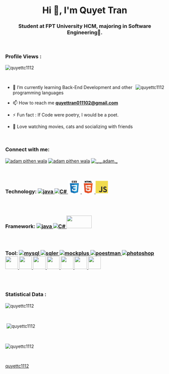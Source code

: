 <h1 align="center">Hi 👋, I'm Quyet Tran </h1>
<h3 align="center"
>Student at FPT University HCM, majoring in Software Engineering🌟.</h3>

<br>

<p align="right"> <h3>Profile Views :</h3> <img src="https://komarev.com/ghpvc/?username=quyettc1112&label=Profile%20views&color=0e75b6&style=flat"
    alt="quyettc1112" /> 
  </p>

<br>

<p><img align="right" src="https://github.com/quyettc1112/quyettc1112/blob/main/animation_500_kxa883sd.gif" alt="quyettc1112" /></p>


- 🌱 I’m currently learning Back-End Development and other programming languages


- 📫 How to reach me **quyettran011102@gmail.com**

- ⚡ Fun fact : If Code were poetry, I would be a poet.
  
- 👀 Love watching movies, cats and socializing with friends


  

<br>

<h3 align="left">Connect with me:</h3>
<p align="left">
  
  <a href="https://www.facebook.com/tranquyet011102/" target="blank"><img align="center"
      src="https://raw.githubusercontent.com/rahuldkjain/github-profile-readme-generator/master/src/images/icons/Social/facebook.svg"
      alt="adam pithen wala" height="40" width="40" /></a>
  <a href="https://github.com/quyettc1112/" target="blank"><img align="center"
      src="https://camo.githubusercontent.com/edace24477b83fec7ceeed28766bed49d1e437525e96e7570ace005e7c8a9432/68747470733a2f2f696d672e69636f6e73382e636f6d2f666c75656e742f34382f3030303030302f6769746875622e706e67"
      alt="adam pithen wala" height="50" width="50" /></a>
  <a href="mailto:quyettran011102" target="blank"><img align="center"
      src="https://juriesquemas.es/wp-content/uploads/2021/05/1200px-Gmail_icon_2020.svg_-768x576.png"
      alt="_._.adam._" height="40" width="40" /></a>
 
 
</p>

<br>

<h3 align="left">Technology:    
    <a href="https://www.java.com/en/" target="_blank" rel="noreferrer"> <img
      src="https://img.icons8.com/?size=512&id=Pd2x9GWu9ovX&format=png"
      alt="java" width="40" height="40" /> </a> 
    <a href="https://code.visualstudio.com/docs/csharp/get-started" target="_blank" rel="noreferrer">
    <img src="https://img.icons8.com/?size=512&id=55251&format=png"
      alt="C#" width="40" height="40" /> 
    </a> 
    <a href="https://www.w3schools.com/css/" target="_blank"
    rel="noreferrer"> <img
      src="https://raw.githubusercontent.com/devicons/devicon/master/icons/css3/css3-original-wordmark.svg" alt="css3"
      width="40" height="40" /> </a> 
    <a href="https://www.w3.org/html/" target="_blank" rel="noreferrer"> <img
      src="https://raw.githubusercontent.com/devicons/devicon/master/icons/html5/html5-original-wordmark.svg"
      alt="html5" width="40" height="40" /> </a> 
    <a href="https://developer.mozilla.org/en-US/docs/Web/JavaScript" target="_blank"
    rel="noreferrer"> <img
      src="https://raw.githubusercontent.com/devicons/devicon/master/icons/javascript/javascript-original.svg"
      alt="javascript" width="40" height="40" /> </a>
<h3>

<br>

<h3 align="left">Framework:      
    <a href="https://www.java.com/en/" target="_blank" rel="noreferrer"> <img
      src="https://img.icons8.com/?size=512&id=90519&format=png"
      alt="java" width="40" height="40" /> </a> 
    <a href="https://code.visualstudio.com/docs/csharp/get-started" target="_blank" rel="noreferrer">
    <img src="https://th.bing.com/th/id/R.5d1a7ea3329cebe0327876fd85f7feea?rik=rl3h9Jvxa4mLhA&pid=ImgRaw&r=0"
      alt="C#" height="40" width="80" /> 
    </a> 
    <a href="https://www.w3schools.com/css/" target="_blank"
    rel="noreferrer"> <img
      src="https://th.bing.com/th/id/OIP.3gWF5ImFsUQ2aAKZ8K9j2AHaD4?pid=ImgDet&rs=1"
       height="40" width="80" /> </a> 
<h3>

<br>

<h3 align="left">Tool:    
  <a href="https://www.mysql.com/" target="_blank" rel="noreferrer"> <img
      src="https://img.icons8.com/?size=512&id=UFXRpPFebwa2&format=png"
      alt="mysql" width="40" height="40" /> </a> 
    <a href="https://www.microsoft.com/en-us/sql-server/" target="_blank" rel="noreferrer"> <img
      src="https://img.icons8.com/?size=512&id=laYYF3dV0Iew&format=png"
      alt="sqler" width="40" height="40" /> </a>
    <a href="https://www.mockplus.com/" target="_blank" rel="noreferrer"> <img
      src="https://th.bing.com/th/id/R.c2b08cfbdcec5645c5f438e0830ce448?rik=Lb3KrZYaEkZiaA&pid=ImgRaw&r=0"
      alt="mockplus" width="40" height="40" /> </a>
    <a href="https://www.postman.com/" target="_blank" rel="noreferrer"> <img
      src="https://th.bing.com/th/id/OIP.btHn0Sz99Odr7F5sTDvrtgHaHa?pid=ImgDet&rs=1"
      alt="poestman" width="40" height="40" /> </a>
    <a href="https://www.adobe.com/products/photoshop.html" target="_blank" rel="noreferrer"> <img
      src="https://img.icons8.com/?size=512&id=13677&format=png"
      alt="photoshop" width="40" height="40" /> </a>
    <a href="https://www.adobe.com/in/products/illustrator.html"
    target="_blank" rel="noreferrer"> <img
      src="https://img.icons8.com/?size=512&id=13631&format=png" width="40"
      height="40" /> </a> 
    <a href="https://www.adobe.com/products/premiere.html"
    target="_blank" rel="noreferrer"> <img
      src="https://img.icons8.com/?size=512&id=e57Y1CnsOasB&format=png" width="40"
      height="40" /> </a> 
      <a href="https://www.eclipse.org/"
    target="_blank" rel="noreferrer"> <img
      src="https://img.icons8.com/?size=512&id=121485&format=png" width="40"
      height="40" /> </a> 
      <a href="https://www.jetbrains.com/idea/"
    target="_blank" rel="noreferrer"> <img
      src="https://img.icons8.com/?size=512&id=w1Gq29w4RQWL&format=png" width="40"
      height="40" /> </a> 
      <a href="https://netbeans.apache.org/"
    target="_blank" rel="noreferrer"> <img
      src="https://logos-download.com/wp-content/uploads/2020/07/NetBeans_Logo.png" width="40"
      height="40" /> </a> 
      <a href="https://visualstudio.microsoft.com/"
    target="_blank" rel="noreferrer"> <img
      src="https://img.icons8.com/?size=512&id=ezj3zaVtImPg&format=png" width="40"
      height="40" /> </a> 
      <a href="https://code.visualstudio.com/"
    target="_blank" rel="noreferrer"> <img
      src="https://img.icons8.com/?size=512&id=9OGIyU8hrxW5&format=png" width="40"
      height="40" /> </a>
    
<h3>

<br>

<h3>Statistical Data :</h3>
<p><img align="center"
    src="https://github-readme-stats.vercel.app/api/top-langs/?username=quyettc1112&bg_color=FFFFFF00&text_color=179fa3&layout=compact&hide=SCSS&langs_count=10&custom_title=Languages"
    alt="quyettc1112" 
    bg_color=#808080/></p>

<br>

<p>&nbsp;<img align="center" src="https://github-readme-stats.vercel.app/api?username=quyettc1112&show_icons=true&locale=en&bg_color=0d1117&text_color=ffffff&repo=convoychat"
    alt="quyettc1112" /></p>

<br>

<p><img align="center" src="https://github-readme-streak-stats.herokuapp.com/?user=quyettc1112&theme=dark&background=0d1117&date_format=M%20j%5B%2C%20Y%5D" alt="quyettc1112" /></p>
      
<p align="left"> <a href="https://twitter.com/" target="blank"><img
      src="https://img.shields.io/twitter/follow/?logo=twitter&style=for-the-badge" alt="" /></a> </p>

[quyettc1112](https://github.com/quyettc1112)
